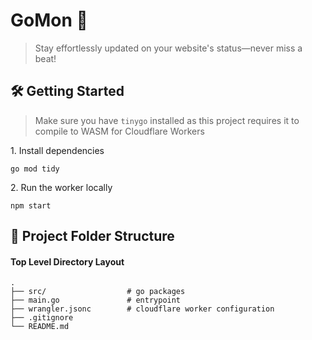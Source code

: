 # GoMon 🔭

> Stay effortlessly updated on your website's status—never miss a beat!

## 🛠 Getting Started
> Make sure you have `tinygo` installed as this project requires it to compile to WASM for Cloudflare Workers

1\. Install dependencies

```terminal
go mod tidy
```

2\. Run the worker locally 

```terminal
npm start
```

## 📂 Project Folder Structure

#### Top Level Directory Layout

```terminal
.
├── src/                  # go packages
├── main.go               # entrypoint
├── wrangler.jsonc        # cloudflare worker configuration
├── .gitignore
└── README.md
```

